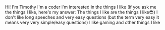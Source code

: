 Hi! I'm Timothy
I'm a coder
I'm interested in the things I like
(if you ask me the things I like, here's my answer:
The things I like are the things I like😎)
I don't like long speeches and very easy questions (but the term very easy it means very very simple/easy questions)
I like gaming and other things I like

<!---
Timothy-Lol/Timothy-Lol is a ✨ special ✨ repository because its `README.md` (this file) appears on your GitHub profile.
You can click the Preview link to take a look at your changes.
--->
